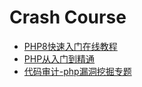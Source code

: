 # Crash Course

- [PHP8快速入门在线教程](https://www.bilibili.com/video/BV1Xh411S7G1)
- [PHP从入门到精通](https://www.bilibili.com/video/BV16E411o7ko)
- [代码审计-php漏洞挖掘专题](https://www.bilibili.com/video/BV1kG411K7Ga)
